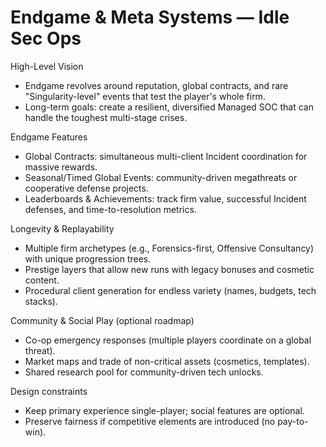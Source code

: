 # Endgame & Meta Systems — Idle Sec Ops

High-Level Vision
- Endgame revolves around reputation, global contracts, and rare "Singularity-level" events that test the player's whole firm.
- Long-term goals: create a resilient, diversified Managed SOC that can handle the toughest multi-stage crises.

Endgame Features
- Global Contracts: simultaneous multi-client Incident coordination for massive rewards.
- Seasonal/Timed Global Events: community-driven megathreats or cooperative defense projects.
- Leaderboards & Achievements: track firm value, successful Incident defenses, and time-to-resolution metrics.

Longevity & Replayability
- Multiple firm archetypes (e.g., Forensics-first, Offensive Consultancy) with unique progression trees.
- Prestige layers that allow new runs with legacy bonuses and cosmetic content.
- Procedural client generation for endless variety (names, budgets, tech stacks).

Community & Social Play (optional roadmap)
- Co-op emergency responses (multiple players coordinate on a global threat).
- Market maps and trade of non-critical assets (cosmetics, templates).
- Shared research pool for community-driven tech unlocks.

Design constraints
- Keep primary experience single-player; social features are optional.
- Preserve fairness if competitive elements are introduced (no pay-to-win).
